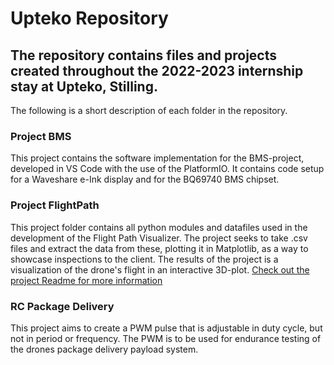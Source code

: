 # Upteko Repository
## The repository contains files and projects created throughout the 2022-2023 internship stay at Upteko, Stilling.

The following is a short description of each folder in the repository.

### Project BMS
This project contains the software implementation for the BMS-project, developed in VS Code with the use of the PlatformIO. It contains code setup for a Waveshare e-Ink display and for the BQ69740 BMS chipset.

### Project FlightPath
This project folder contains all python modules and datafiles used in the development of the Flight Path Visualizer. The project seeks to take .csv files and extract the data from these, plotting it in Matplotlib, as a way to showcase inspections to the client. The results of the project is a visualization of the drone's flight in an interactive 3D-plot.
[Check out the project Readme for more information](https://github.com/Olliyard/Upteko/tree/master/Project_Flightpath/Documentation)

### RC Package Delivery
This project aims to create a PWM pulse that is adjustable in duty cycle, but not in period or frequency. The PWM is to be used for endurance testing of the drones package delivery payload system.
